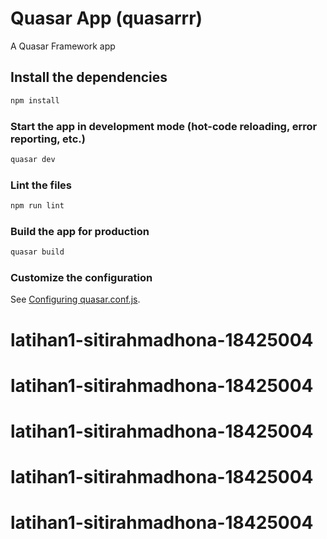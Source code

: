 # Quasar App (quasarrr)

A Quasar Framework app

## Install the dependencies
```bash
npm install
```

### Start the app in development mode (hot-code reloading, error reporting, etc.)
```bash
quasar dev
```

### Lint the files
```bash
npm run lint
```

### Build the app for production
```bash
quasar build
```

### Customize the configuration
See [Configuring quasar.conf.js](https://quasar.dev/quasar-cli/quasar-conf-js).
# latihan1-sitirahmadhona-18425004
# latihan1-sitirahmadhona-18425004
# latihan1-sitirahmadhona-18425004
# latihan1-sitirahmadhona-18425004
# latihan1-sitirahmadhona-18425004
